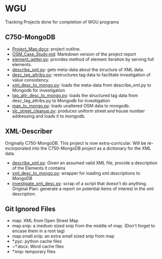# WGU

Tracking Projects done for completion of WGU programs

## C750-MongoDB

* [Project_Map.docx](.\C750-MongoDB\Project_Map.docx): project outline.
* [OSM_Case_Study.md](.\C750-MongoDB\OSM_Case_Study.md): Markdown version of the project report
* [element_getter.py](.\C750-MongoDB\element_getter.py): provides method of element iteration by serving full elements.
* [describe_xml.py](.\C750-MongoDB\describe_xml.py): gets meta-data about the structure of XML data.
* [desc_tag_attribs.py](.\C750-MongoDB\desc_tag_attribs.py): restructures tag data to facilitate investigation of value consistency.
* [xml_desc_to_mongo.py](.\C750-MongoDB\xml_desc_to_mongo.py): loads the meta-data from describe_xml.py to Mongodb for investigation
* [tag_attr_desc_to_mongo.py](.\C750-MongoDB\tag_attr_desc_to_mongo.py): loads the structured tag data from desc_tag_attribs.py to Mongodb for investigation
* [map_to_mongo.py](.\C750-MongoDB\map_to_mongo.py): loads unaltered OSM data to mongodb.
* [slc_street_cleanup.py](.\C750-MongoDB\slc_street_cleanup.py): produces uniform street and house number addressing and loads it to mongodb.

## XML-Describer

Originally C750-MongoDB. This project is now extra-curricular. Will be re-incorporated into the C750-MongoDB project as a dictionary for the XML data.

* [describe_xml.py](.\XML-Describer\describe_xml.py): Given an assumed valid XML file, provide a description of the Elements it contains
* [xml_desc_to_mongo.py](.\XML-Describer\xml_desc_to_mongo.py): wrapper for loading xml descriptions to MongoDB
* [investigate_xml_desc.py](.\XML-Describer\investigate_xml_desc.py): scrap of a script that doesn't do anything. Original Plan: generate a report on potential items of interest in the xml description.

## Git Ignored Files

* map: XML from Open Street Map
* map.snip: a medium sized snip from the middle of map. (Don't forget to encase them in a root tag)
* map.small.snip: an extra small sized snip from map
* *.pyc: python cache files
* ~*.docx: Word cache files
* *.tmp: temporary files

